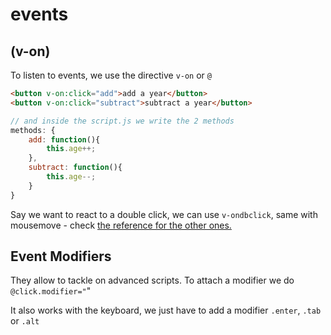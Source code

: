 # events

## (v-on)

To listen to events, we use the directive `v-on` or `@`

```html
<button v-on:click="add">add a year</button>
<button v-on:click="subtract">subtract a year</button>
```

```js
// and inside the script.js we write the 2 methods
methods: {
    add: function(){
        this.age++;
    },
    subtract: function(){
        this.age--;
    }
}
```

Say we want to react to a double click, we can use `v-ondbclick`, same with mousemove - check [the reference for the other ones.](https://vuejs.org/v2/guide/events.html)

## Event Modifiers

They allow to tackle on advanced scripts.
To attach a modifier we do `@click.modifier="`"

It also works with the keyboard, we just have to add a modifier `.enter`, `.tab` or `.alt`
